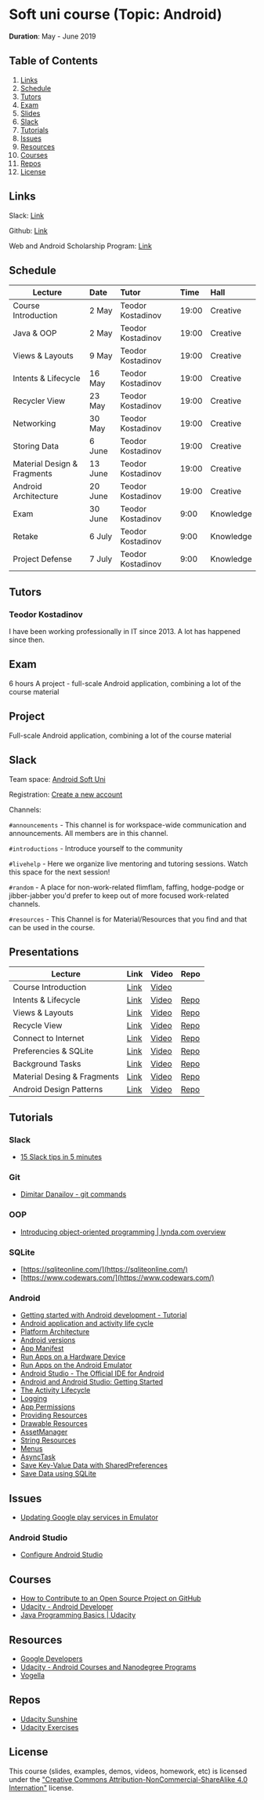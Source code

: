 # Soft uni course (Topic: Android)

__Duration__: May - June 2019 

## Table of Contents

  1. [Links](#links)
  1. [Schedule](#schedule)
  1. [Tutors](#tutors)
  1. [Exam](#exam)
  1. [Slides](#slides)
  1. [Slack](#slack)
  1. [Tutorials](#tutorials)
  1. [Issues](#issues)
  1. [Resources](#resources)
  1. [Courses](#courses)
  1. [Repos](#repos)
  1. [License](#license)

## Links

Slack: [Link](https://join.slack.com/t/android-soft-uni/shared_invite/enQtNjI1Mzk4MTIxNTU4LTA0MGI5MzBlOTI0NGNiZDNmZDJmZGRkYzJkMmM5ZGYwNGVkZmZkZjhhMmNiNGE1YTIyMzUwNTk3YzY4OTczNmQ)

Github: [Link](https://github.com/android-soft-uni/2019-android-development)

Web and Android Scholarship Program: [Link](https://www.udacity.com/google-scholarships)

## Schedule

| Lecture | Date | Tutor | Time | Hall |
|---------|:-----|:------|:-----|:-----|
| Course Introduction | 2 May | Teodor Kostadinov | 19:00 | Creative | 
| Java & OOP | 2 May | Teodor Kostadinov | 19:00 | Creative | 
| Views & Layouts |  9 May | Teodor Kostadinov | 19:00 | Creative | 
| Intents & Lifecycle | 16 May | Teodor Kostadinov | 19:00 | Creative |
| Recycler View | 23 May | Teodor Kostadinov | 19:00 | Creative |
| Networking |  30 May | Teodor Kostadinov | 19:00 | Creative |
| Storing Data | 6 June | Teodor Kostadinov | 19:00 | Creative |
| Material Design & Fragments | 13 June | Teodor Kostadinov | 19:00 | Creative |
| Android Architecture | 20 June | Teodor Kostadinov | 19:00 | Creative |
| Exam | 30 June | Teodor Kostadinov | 9:00 | Knowledge |
| Retake | 6 July | Teodor Kostadinov | 9:00 | Knowledge |
| Project Defense | 7 July | Teodor Kostadinov | 9:00 | Knowledge |

## Tutors

### Teodor Kostadinov

I have been working professionally in IT since 2013. A lot has happened since then.

## Exam

6 hours
A project - full-scale Android application, combining a lot of the course material

## Project

Full-scale Android application, combining a lot of the course material

## Slack

Team space: [Android Soft Uni](https://android-soft-uni.slack.com/)

Registration: [Create a new account](https://join.slack.com/t/android-soft-uni/shared_invite/enQtNjI1Mzk4MTIxNTU4LTA0MGI5MzBlOTI0NGNiZDNmZDJmZGRkYzJkMmM5ZGYwNGVkZmZkZjhhMmNiNGE1YTIyMzUwNTk3YzY4OTczNmQ)

Channels:

`#announcements` - This channel is for workspace-wide communication and announcements. All members are in this channel.

`#introductions` - Introduce yourself to the community

`#livehelp` - Here we organize live mentoring and tutoring sessions. Watch this space for the next session!

`#random` - A place for non-work-related flimflam, faffing, hodge-podge or jibber-jabber you'd prefer to keep out of more focused work-related channels.

`#resources` - This Channel is for Material/Resources that you find and that can be used in the course.

## Presentations

| Lecture | Link | Video | Repo |
|---------|:-----|:------|:-----|
| Course Introduction | [Link]() | [Video]() | |
| Intents & Lifecycle | [Link]() | [Video]() | [Repo]() |
| Views & Layouts | [Link]() | [Video]() | [Repo]() |
| Recycle View | [Link]() | [Video]() | [Repo]() |
| Connect to Internet | [Link]() | [Video]() | [Repo]() |
| Preferencies & SQLite | [Link]() | [Video]() | [Repo]() |
| Background Tasks | [Link]() | [Video]() | [Repo]() |
| Material Desing & Fragments | [Link]() | [Video]() | [Repo]() |
| Android Design Patterns | [Link]() | [Video]() | [Repo]() |

## Tutorials

### Slack
- [15 Slack tips in 5 minutes](https://www.youtube.com/watch?v=gvJAcElFMUU)

### Git
- [Dimitar Danailov - git commands](https://gist.github.com/dimitardanailov/6e401c1aff0a08f2a77c496ebe07fb3c)

### OOP
- [Introducing object-oriented programming | lynda.com overview](https://www.youtube.com/watch?v=NUl8lcbeN2Y)

### SQLite
- [https://sqliteonline.com/](https://sqliteonline.com/)
- [https://www.codewars.com/](https://www.codewars.com/)

### Android
- [Getting started with Android development - Tutorial](http://www.vogella.com/tutorials/Android/article.html)
- [Android application and activity life cycle](http://www.vogella.com/tutorials/AndroidLifeCycle/article.html)
- [Platform Architecture](https://developer.android.com/guide/platform/index.html)
- [Android versions](https://www.android.com/history)
- [App Manifest](https://developer.android.com/guide/topics/manifest/manifest-intro.html)
- [Run Apps on a Hardware Device](https://developer.android.com/studio/run/device.html#setting-up)
- [Run Apps on the Android Emulator](https://developer.android.com/studio/run/emulator.html)
- [Android Studio - The Official IDE for Android](https://developer.android.com/studio/index.html)
- [Android and Android Studio: Getting Started](https://www.youtube.com/watch?v=Z98hXV9GmzY)
- [The Activity Lifecycle](https://developer.android.com/guide/components/activities/activity-lifecycle.html)
- [Logging](https://developer.android.com/reference/android/util/Log.html)
- [App Permissions](https://developer.android.com/guide/topics/permissions/index.html)
- [Providing Resources](https://developer.android.com/guide/topics/resources/providing-resources.html)
- [Drawable Resources](https://developer.android.com/guide/topics/resources/drawable-resource.html)
- [AssetManager](https://developer.android.com/reference/android/content/res/AssetManager.html)
- [String Resources](https://developer.android.com/guide/topics/resources/string-resource.html)
- [Menus](https://developer.android.com/guide/topics/ui/menus.html)
- [AsyncTask](https://developer.android.com/reference/android/os/AsyncTask.html)
- [Save Key-Value Data with SharedPreferences](https://developer.android.com/training/data-storage/shared-preferences.html)
- [Save Data using SQLite](https://developer.android.com/training/data-storage/sqlite.html)

## Issues
- [Updating Google play services in Emulator](https://stackoverflow.com/questions/35476182/updating-google-play-services-in-emulator)

### Android Studio

- [Configure Android Studio](https://developer.android.com/studio/intro/studio-config.html)


## Courses
- [How to Contribute to an Open Source Project on GitHub](https://egghead.io/courses/how-to-contribute-to-an-open-source-project-on-github)
- [Udacity - Android Developer](https://eu.udacity.com/course/android-developer-nanodegree-by-google--nd801)
- [Java Programming Basics | Udacity](https://eu.udacity.com/course/java-programming-basics--ud282)

## Resources

- [Google Developers](https://www.youtube.com/user/GoogleDevelopers)
- [Udacity - Android Courses and Nanodegree Programs](https://eu.udacity.com/courses/android)
- [Vogella](http://www.vogella.com/)

## Repos

- [Udacity Sunshine](https://github.com/udacity/ud851-Sunshine)
- [Udacity Exercises](https://github.com/udacity/ud851-Exercises)

## License

This course (slides, examples, demos, videos, homework, etc) is licensed under the 
["Creative Commons Attribution-NonCommercial-ShareAlike 4.0 Internation"](https://creativecommons.org/licenses/by-nc-sa/4.0") license. 
